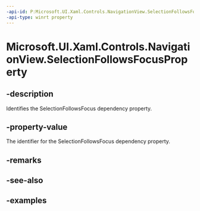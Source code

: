 ```yaml
---
-api-id: P:Microsoft.UI.Xaml.Controls.NavigationView.SelectionFollowsFocusProperty
-api-type: winrt property
---
```

<!-- Property syntax.
public DependencyProperty SelectionFollowsFocusProperty { get; }
-->

# Microsoft.UI.Xaml.Controls.NavigationView.SelectionFollowsFocusProperty


## -description

Identifies the SelectionFollowsFocus dependency property.


## -property-value

The identifier for the SelectionFollowsFocus dependency property.


## -remarks


## -see-also


## -examples


